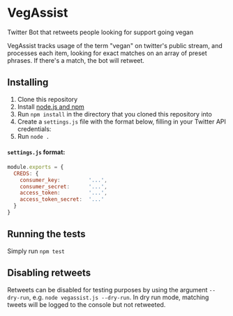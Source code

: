# VegAssist
Twitter Bot that retweets people looking for support going vegan

VegAssist tracks usage of the term "vegan" on twitter's public stream, and processes each item, looking for exact matches on an array of preset phrases. If there's a match, the bot will retweet.

## Installing

1. Clone this repository
2. Install [node.js and npm](https://nodejs.org)
3. Run `npm install` in the directory that you cloned this repository into
4. Create a `settings.js` file with the format below, filling in your Twitter API credentials:
5. Run `node .`

#### `settings.js` format:
```javascript
module.exports = {
  CREDS: {
    consumer_key:         '...',
    consumer_secret:      '...',
    access_token:         '...',
    access_token_secret:  '...'
  }
}
```

## Running the tests

Simply run `npm test`

## Disabling retweets

Retweets can be disabled for testing purposes by using the argument `--dry-run`, e.g. `node vegassist.js --dry-run`. In dry run mode, matching tweets will be logged to the console but not retweeted.
